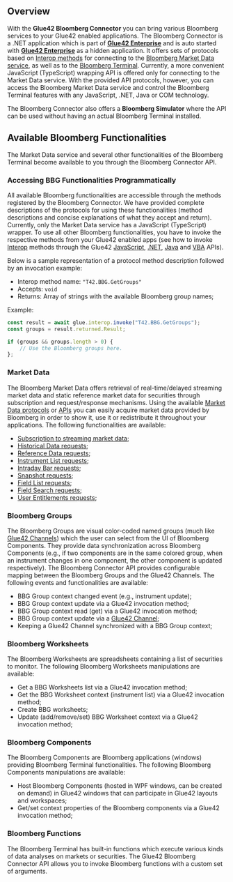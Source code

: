 ## Overview

With the **Glue42 Bloomberg Connector** you can bring various Bloomberg services to your Glue42 enabled applications. The Bloomberg Connector is a .NET application which is part of [**Glue42 Enterprise**](https://glue42.com/enterprise/) and is auto started with [**Glue42 Enterprise**](https://glue42.com/enterprise/) as a hidden application. It offers sets of protocols based on [Interop methods](../../../glue42-concepts/data-sharing-between-apps/interop/javascript/index.html) for connecting to the [Bloomberg Market Data service](https://www.bloomberg.com/professional/product/market-data/), as well as to the [Bloomberg Terminal](https://www.bloomberg.com/professional/solution/bloomberg-terminal/). Currently, a more convenient JavaScript (TypeScript) wrapping API is offered only for connecting to the Market Data service. With the provided API protocols, however, you can access the Bloomberg Market Data service and control the Bloomberg Terminal features with any JavaScript, .NET, Java or COM technology.

The Bloomberg Connector also offers a **Bloomberg Simulator** where the API can be used without having an actual Bloomberg Terminal installed.

## Available Bloomberg Functionalities
 
The Market Data service and several other functionalities of the Bloomberg Terminal become available to you through the Bloomberg Connector API.

### Accessing BBG Functionalities Programmatically

All available Bloomberg functionalities are accessible through the methods registered by the Bloomberg Connector. We have provided complete descriptions of the protocols for using these functionalities (method descriptions and concise explanations of what they accept and return). Currently, only the Market Data service has a JavaScript (TypeScript) wrapper. To use all other Bloomberg functionalities, you have to invoke the respective methods from your Glue42 enabled apps (see how to invoke [Interop](../../../glue42-concepts/data-sharing-between-apps/interop/overview/index.html) methods through the Glue42 [JavaScript](../../../glue42-concepts/data-sharing-between-apps/interop/javascript/index.html#method_invocation), [.NET](../../../glue42-concepts/data-sharing-between-apps/interop/net/index.html#imperative_model-method_invocation), [Java](../../../glue42-concepts/data-sharing-between-apps/interop/java/index.html#method_invocation) and [VBA](../../../glue42-concepts/data-sharing-between-apps/interop/vba/index.html#method_invocation) APIs). 

Below is a sample representation of a protocol method description followed by an invocation example:

- Interop method name: `"T42.BBG.GetGroups"`
- Accepts: `void`
- Returns: Array of strings with the available Bloomberg group names;

Example:

```javascript
const result = await glue.interop.invoke("T42.BBG.GetGroups");
const groups = result.returned.Result;

if (groups && groups.length > 0) {
    // Use the Bloomberg groups here.
};
```

### Market Data

The Bloomberg Market Data offers retrieval of real-time/delayed streaming market data and static reference market data for securities through subscription and request/response mechanisms. Using the available [Market Data protocols](../market-data/bbg-mdf-protocol/index.html) or [APIs](../market-data/javascript/index.html) you can easily acquire market data provided by Bloomberg in order to show it, use it or redistribute it throughout your applications. The following functionalities are available:

- [Subscription to streaming market data](../market-data/javascript/index.html#request_types-market_data_subscription);
- [Historical Data requests](../market-data/javascript/index.html#request_types-historical_data);
- [Reference Data requests](../market-data/javascript/index.html#request_types-reference_data);
- [Instrument List requests](../market-data/javascript/index.html#request_types-instrument_list);
- [Intraday Bar requests](../market-data/javascript/index.html#request_types-intraday_bar);
- [Snapshot requests](../market-data/javascript/index.html#request_types-snapshot);
- [Field List requests](../market-data/javascript/index.html#request_types-field_list);
- [Field Search requests](../market-data/javascript/index.html#request_types-field_search);
- [User Entitlements requests](../market-data/javascript/index.html#request_types-user_entitlements);

### Bloomberg Groups

The Bloomberg Groups are visual color-coded named groups (much like [Glue42 Channels](../../../glue42-concepts/data-sharing-between-apps/channels/overview/index.html)) which the user can select from the UI of Bloomberg Components. They provide data synchronization across Bloomberg Components (e.g., if two components are in the same colored group, when an instrument changes in one component, the other component is updated respectively). The Bloomberg Connector API provides configurable mapping between the Bloomberg Groups and the Glue42 Channels. The following events and functionalities are available:

- BBG Group context changed event (e.g., instrument update);
- BBG Group context update via a Glue42 invocation method;
- BBG Group context read (get) via a Glue42 invocation method;
- BBG Group context update via a [Glue42 Channel](../../../glue42-concepts/data-sharing-between-apps/channels/overview/index.html);
- Keeping a Glue42 Channel synchronized with a BBG Group context;

### Bloomberg Worksheets

The Bloomberg Worksheets are spreadsheets containing a list of securities to monitor. The following Bloomberg Worksheets manipulations are available:

- Get a BBG Worksheets list via a Glue42 invocation method;
- Get the BBG Worksheet context (instrument list) via a Glue42 invocation method;
- Create BBG worksheets;
- Update (add/remove/set) BBG Worksheet context via a Glue42 invocation method;
	
### Bloomberg Components

The Bloomberg Components are Bloomberg applications (windows) providing Bloomberg Terminal functionalities. The following Bloomberg Components manipulations are available:

- Host Bloomberg Components (hosted in WPF windows, can be created on demand) in Glue42 windows that can participate in Glue42 layouts and workspaces;
- Get/set context properties of the Bloomberg components via a Glue42 invocation method;

### Bloomberg Functions

The Bloomberg Terminal has built-in functions which execute various kinds of data analyses on markets or securities. The Glue42 Bloomberg Connector API allows you to invoke Bloomberg functions with a custom set of arguments. 